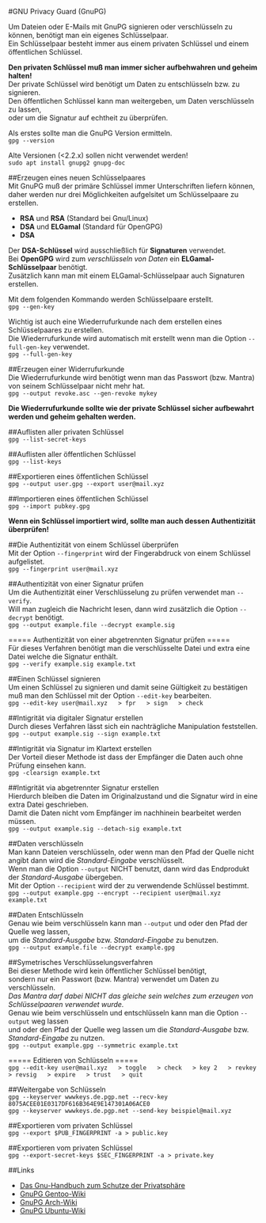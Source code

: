 #GNU Privacy Guard (GnuPG)  

Um Dateien oder E-Mails mit GnuPG signieren oder verschlüsseln zu können, benötigt man ein eigenes Schlüsselpaar.  
Ein Schlüsselpaar besteht immer aus einem privaten Schlüssel und einem öffentlichen Schlüssel.  

**Den privaten Schlüssel muß man immer sicher aufbehwahren und geheim halten!**  
Der private Schlüssel wird benötigt um Daten zu entschlüsseln bzw. zu signieren.  
Den öffentlichen Schlüssel kann man weitergeben, um Daten verschlüsseln zu lassen,  
oder um die Signatur auf echtheit zu überprüfen.  

Als erstes sollte man die GnuPG Version ermitteln.  
		`gpg --version`  

Alte Versionen (<2.2.x) sollen nicht verwendet werden!  
		`sudo apt install gnupg2 gnupg-doc`  


##Erzeugen eines neuen Schlüsselpaares  
Mit GnuPG muß der primäre Schlüssel immer Unterschriften liefern können,  
daher werden nur drei Möglichkeiten aufgelsitet um Schlüsselpaare zu erstellen.  
- **RSA** und **RSA**	(Standard bei Gnu/Linux)  
- **DSA** und **ELGamal** (Standard für OpenGPG)  
- **DSA**  

Der **DSA-Schlüssel** wird ausschließlich für **Signaturen** verwendet.  
Bei **OpenGPG** wird zum _verschlüsseln von Daten_ ein **ELGamal-Schlüsselpaar** benötigt.  
Zusätzlich kann man mit einem ELGamal-Schlüsselpaar auch Signaturen erstellen.  

Mit dem folgenden Kommando werden Schlüsselpaare erstellt.  
		`gpg --gen-key`  

Wichtig ist auch eine Wiederrufurkunde nach dem erstellen eines Schlüsselpaares zu erstellen.  
Die Wiederrufurkunde wird automatisch mit erstellt wenn man die Option `--full-gen-key` verwendet.  
		`gpg --full-gen-key`  


##Erzeugen einer Widerrufurkunde  
Die Wiederrufurkunde wird benötigt wenn man das Passwort (bzw. Mantra) von seinem Schlüsselpaar nicht mehr hat.  
		`gpg --output revoke.asc --gen-revoke mykey`  

**Die Wiederrufurkunde sollte wie der private Schlüssel sicher aufbewahrt werden und geheim gehalten werden.**  

##Auflisten aller privaten Schlüssel  
		`gpg --list-secret-keys`  


##Auflisten aller öffentlichen Schlüssel  
		`gpg --list-keys`  


##Exportieren eines öffentlichen Schlüssel  
		`gpg --output user.gpg --export user@mail.xyz`  


##Importieren eines öffentlichen Schlüssel  
		`gpg --import pubkey.gpg`  

**Wenn ein Schlüssel importiert wird, sollte man auch dessen Authentizität überprüfen!**  


##Die Authentizität von einem Schlüssel überprüfen  
Mit der Option `--fingerprint` wird der Fingerabdruck von einem Schlüssel aufgelistet.  
		`gpg --fingerprint user@mail.xyz`  

##Authentizität von einer Signatur prüfen  
Um die Authentizität einer Verschlüsselung zu prüfen verwendet man `--verify`.  
Will man zugleich die Nachricht lesen, dann wird zusätzlich die Option `--decrypt` benötigt.  
		`gpg --output example.file --decrypt example.sig`  

===== Authentizität von einer abgetrennten Signatur prüfen =====  
Für dieses Verfahren benötigt man die verschlüsselte Datei und extra eine Datei welche die Signatur enthält.  
		`gpg --verify example.sig example.txt`  

##Einen Schlüssel signieren  
Um einen Schlüssel zu signieren und damit seine Gültigkeit zu bestätigen  
muß man den Schlüssel mit der Option `--edit-key` bearbeiten.  
		`gpg --edit-key user@mail.xyz  
		> fpr  
		> sign  
		> check`  


##Intigrität via digitaler Signatur erstellen  
Durch dieses Verfahren lässt sich ein nachträgliche Manipulation feststellen.  
		`gpg --output example.sig --sign example.txt`  

##Intigrität via Signatur im Klartext erstellen  
Der Vorteil dieser Methode ist dass der Empfänger die Daten auch ohne Prüfung einsehen kann.  
		`gpg -clearsign example.txt`  

##Intigrität via abgetrennter Signatur erstellen  
Hierdurch bleiben die Daten im Originalzustand und die Signatur wird in eine extra Datei geschrieben.  
Damit die Daten nicht vom Empfänger im nachhinein bearbeitet werden müssen.  
		`gpg --output example.sig --detach-sig example.txt`  

##Daten verschlüsseln  
Man kann Dateien verschlüsseln, oder wenn man den Pfad der Quelle nicht angibt dann wird die _Standard-Eingabe_ verschlüsselt.  
Wenn man die Option `--output` NICHT benutzt, dann wird das Endprodukt der _Standard-Ausgabe_ übergeben.  
Mit der Option `--recipient` wird der zu verwendende Schlüssel bestimmt.  
		`gpg --output example.gpg --encrypt --recipient user@mail.xyz example.txt`  


##Daten Entschlüsseln  
Genau wie beim verschlüsseln kann man `--output` und oder den Pfad der Quelle weg lassen,  
um die _Standard-Ausgabe_ bzw. _Standard-Eingabe_ zu benutzen.  
		`gpg --output example.file --decrypt example.gpg`  


##Symetrisches Verschlüsselungsverfahren  
Bei dieser Methode wird kein öffentlicher Schlüssel benötigt,  
sondern nur ein Passwort (bzw. Mantra) verwendet um Daten zu verschlüsseln.  
_Das Mantra darf dabei NICHT das gleiche sein welches zum erzeugen von Schlüsselpaaren verwendet wurde._  
Genau wie beim verschlüsseln und entschlüsseln kann man die Option `--output` weg lassen  
und oder den Pfad der Quelle weg lassen um die _Standard-Ausgabe_ bzw. _Standard-Eingabe_ zu nutzen.  
		`gpg --output example.gpg --symmetric example.txt`  

===== Editieren von Schlüsseln =====  
		`gpg --edit-key user@mail.xyz  
		> toggle  
		> check  
		> key 2  
		> revkey  
		> revsig  
		> expire  
		> trust  
		> quit`  


##Weitergabe von Schlüsseln  
		`gpg --keyserver wwwkeys.de.pgp.net --recv-key 8075ACEE01E0317DF616B364E9E147301A06ACE0`  
		`gpg --keyserver wwwkeys.de.pgp.net --send-key beispiel@mail.xyz`  


##Exportieren vom privaten Schlüssel  
	`gpg --export $PUB_FINGERPRINT -a > public.key`  
	
##Exportieren vom privaten Schlüssel  
	`gpg --export-secret-keys $SEC_FINGERPRINT -a > private.key`  


##Links  
- [Das Gnu-Handbuch zum Schutze der Privatsphäre](https://www.gnupg.org/gph/de/manual/index.html)  
- [GnuPG Gentoo-Wiki](https://wiki.gentoo.org/wiki/GnuPG)  
- [GnuPG Arch-Wiki](https://wiki.archlinux.org/index.php/GnuPG)  
- [GnuPG Ubuntu-Wiki](https://wiki.ubuntuusers.de/GnuPG/)  
